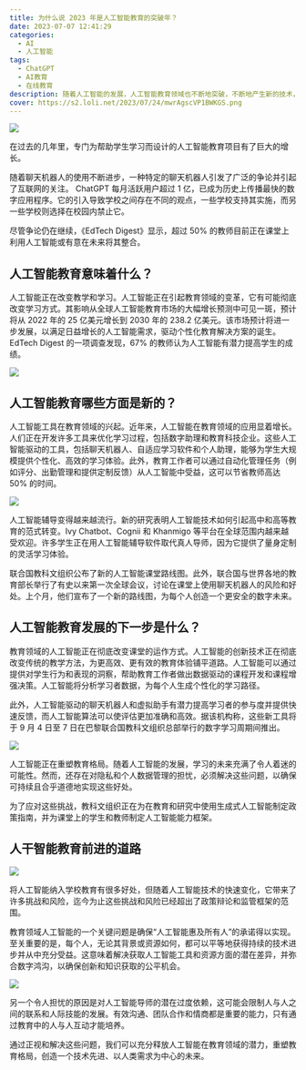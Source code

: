 ```yaml
---
title: 为什么说 2023 年是人工智能教育的突破年？
date: 2023-07-07 12:41:29
categories:
  - AI
  - 人工智能
tags:
  - ChatGPT
  - AI教育
  - 在线教育
description: 随着人工智能的发展，人工智能教育领域也不断地突破，不断地产生新的技术，本文将阐述人工智能教育的未来发展道路。
cover: https://s2.loli.net/2023/07/24/mwrAgscVP1BWKGS.png
---
```


![](https://s2.loli.net/2023/07/24/rU2ysZqT8tkjenF.png)

在过去的几年里，专门为帮助学生学习而设计的人工智能教育项目有了巨大的增长。

随着聊天机器人的使用不断进步，一种特定的聊天机器人引发了广泛的争论并引起了互联网的关注。 ChatGPT 每月活跃用户超过 1 亿，已成为历史上传播最快的数字应用程序。它的引入导致学校之间存在不同的观点，一些学校支持其实施，而另一些学校则选择在校园内禁止它。

尽管争论仍在继续，《EdTech Digest》显示，超过 50% 的教师目前正在课堂上利用人工智能或有意在未来将其整合。

## 人工智能教育意味着什么？

人工智能正在改变教学和学习。人工智能正在引起教育领域的变革，它有可能彻底改变学习方式。其影响从全球人工智能教育市场的大幅增长预测中可见一斑，预计将从 2022 年的 25 亿美元增长到 2030 年的 238.2 亿美元。该市场预计将进一步发展，以满足日益增长的人工智能需求，驱动个性化教育解决方案的诞生。 EdTech Digest 的一项调查发现，67% 的教师认为人工智能有潜力提高学生的成绩。

![](https://s2.loli.net/2023/07/24/VW5Qi3mOGMX6DIp.png)

## 人工智能教育哪些方面是新的？

人工智能工具在教育领域的兴起。近年来，人工智能在教育领域的应用显着增长。人们正在开发许多工具来优化学习过程，包括数字助理和教育科技企业。这些人工智能驱动的工具，包括聊天机器人、自适应学习软件和个人助理，能够为学生大规模提供个性化、高效的学习体验。此外，教育工作者可以通过自动化管理任务（例如评分、出勤管理和提供定制反馈）从人工智能中受益，这可以节省教师高达 50% 的时间。

![](https://s2.loli.net/2023/07/25/Q5COozXLdxkWHVK.png)

人工智能辅导变得越来越流行。新的研究表明人工智能技术如何引起高中和高等教育的范式转变。Ivy Chatbot、Cognii 和 Khanmigo 等平台在全球范围内越来越受欢迎。许多学生正在用人工智能辅导软件取代真人导师，因为它提供了量身定制的灵活学习体验。

联合国教科文组织公布了新的人工智能课堂路线图。此外，联合国与世界各地的教育部长举行了有史以来第一次全球会议，讨论在课堂上使用聊天机器人的风险和好处。上个月，他们宣布了一个新的路线图，为每个人创造一个更安全的数字未来。

## 人工智能教育发展的下一步是什么？

教育领域的人工智能正在彻底改变课堂的运作方式。人工智能的创新技术正在彻底改变传统的教学方法，为更高效、更有效的教育体验铺平道路。人工智能可以通过提供对学生行为和表现的洞察，帮助教育工作者做出数据驱动的课程开发和课程增强决策。人工智能将分析学习者数据，为每个人生成个性化的学习路径。

此外，人工智能驱动的聊天机器人和虚拟助手有潜力提高学习者的参与度并提供快速反馈，而人工智能算法可以使评估更加准确和高效。据该机构称，这些新工具将于 9 月 4 日至 7 日在巴黎联合国教科文组织总部举行的数字学习周期间推出。

![](https://s2.loli.net/2023/07/25/Fb2AyzpPXSHgjJl.png)

人工智能正在重塑教育格局。随着人工智能的发展，学习的未来充满了令人着迷的可能性。然而，还存在对隐私和个人数据管理的担忧，必须解决这些问题，以确保可持续且合乎道德地实现这些好处。

为了应对这些挑战，教科文组织正在为在教育和研究中使用生成式人工智能制定政策指南，并为课堂上的学生和教师制定人工智能能力框架。

## 人干智能教育前进的道路

![](https://s2.loli.net/2023/07/25/GNCFsBTxwqfQ4LS.png)

将人工智能纳入学校教育有很多好处，但随着人工智能技术的快速变化，它带来了许多挑战和风险，迄今为止这些挑战和风险已经超出了政策辩论和监管框架的范围。

教育领域人工智能的一个关键问题是确保“人工智能惠及所有人”的承诺得以实现。至关重要的是，每个人，无论其背景或资源如何，都可以平等地获得持续的技术进步并从中充分受益。这意味着解决获取人工智能工具和资源方面的潜在差异，并弥合数字鸿沟，以确保创新和知识获取的公平机会。

![](https://s2.loli.net/2023/07/25/AmnTPUWRZ6fy92b.png)

另一个令人担忧的原因是对人工智能导师的潜在过度依赖，这可能会限制人与人之间的联系和人际技能的发展。有效沟通、团队合作和情商都是重要的能力，只有通过教育中的人与人互动才能培养。

通过正视和解决这些问题，我们可以充分释放人工智能在教育领域的潜力，重塑教育格局，创造一个技术先进、以人类需求为中心的未来。
